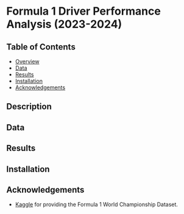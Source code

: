 # Formula 1 Driver Performance Analysis (2023-2024)

## Table of Contents

- [Overview]()
- [Data]()
- [Results]()
- [Installation]()
- [Acknowledgements]()

## Description 

## Data

## Results

## Installation

## Acknowledgements
- [Kaggle](https://www.kaggle.com/) for providing the Formula 1 World Championship Dataset.  
